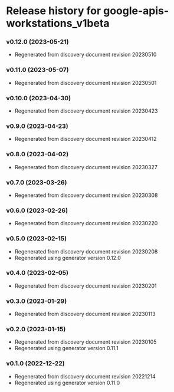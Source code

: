 # Release history for google-apis-workstations_v1beta

### v0.12.0 (2023-05-21)

* Regenerated from discovery document revision 20230510

### v0.11.0 (2023-05-07)

* Regenerated from discovery document revision 20230501

### v0.10.0 (2023-04-30)

* Regenerated from discovery document revision 20230423

### v0.9.0 (2023-04-23)

* Regenerated from discovery document revision 20230412

### v0.8.0 (2023-04-02)

* Regenerated from discovery document revision 20230327

### v0.7.0 (2023-03-26)

* Regenerated from discovery document revision 20230308

### v0.6.0 (2023-02-26)

* Regenerated from discovery document revision 20230220

### v0.5.0 (2023-02-15)

* Regenerated from discovery document revision 20230208
* Regenerated using generator version 0.12.0

### v0.4.0 (2023-02-05)

* Regenerated from discovery document revision 20230201

### v0.3.0 (2023-01-29)

* Regenerated from discovery document revision 20230113

### v0.2.0 (2023-01-15)

* Regenerated from discovery document revision 20230105
* Regenerated using generator version 0.11.1

### v0.1.0 (2022-12-22)

* Regenerated from discovery document revision 20221214
* Regenerated using generator version 0.11.0

